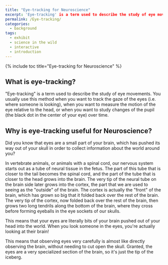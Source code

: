 ```yaml
---
title: "Eye-tracking for Neuroscience"
excerpt: 'Eye-tracking' is a term used to describe the study of eye movements.
permalink: /Eye-tracking/
categories:
  - background
tags:
  - exhibit
  - science in the wild
  - interactive
  - introduction
---
```


{% include toc title="Eye-tracking for Neuroscience" %}

## What is eye-tracking?

"Eye-tracking" is a term used to describe the study of eye movements. You usually use this method when you want to track the gaze of the eyes (i.e. where someone is looking), when you want to measure the motion of the eye relative to the head, or when you want to study changes of the pupil (the black dot in the center of your eye) over time.  

## Why is eye-tracking useful for Neuroscience?

Did you know that eyes are a small part of your brain, which has pushed its way out of your skull in order to collect information about the world around you?

In vertebrate animals, or animals with a spinal cord, our nervous system starts out as a tube of neural tissue in the fetus. The part of this tube that is closer to the tail becomes the spinal cord, and the part of the tube that is closer to the head grows into the brain. The very tip of the neural tube on the brain side later grows into the cortex, the part that we are used to seeing as the "outside" of the brain. The cortex is actually the "front" of the brain, which has grown so big that it folded back over the rest of the brain. The very tip of the cortex, now folded back over the rest of the brain, then grows two long tendrils along the bottom of the brain, where they cross before forming eyeballs in the eye sockets of our skulls. 

This means that your eyes are literally bits of your brain pushed out of your head into the world. When you look someone in the eyes, you're actually looking at their brain! 

This means that observing eyes very carefully is almost like directly observing the brain, without needing to cut open the skull. Granted, the eyes are a very specialized section of the brain, so it's just the tip of the iceberg. 
